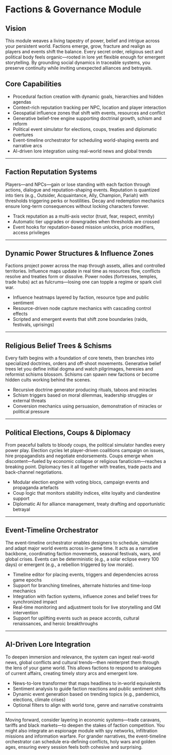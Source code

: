 # Factions & Governance Module

## Vision

This module weaves a living tapestry of power, belief and intrigue across your persistent world. Factions emerge, grow, fracture and realign as players and events shift the balance. Every secret order, religious sect and political body feels organic—rooted in lore yet flexible enough for emergent storytelling. By grounding social dynamics in traceable systems, you preserve continuity while inviting unexpected alliances and betrayals.

## Core Capabilities

* Procedural faction creation with dynamic goals, hierarchies and hidden agendas
* Context-rich reputation tracking per NPC, location and player interaction
* Geospatial influence zones that shift with events, resources and conflict
* Generative belief-tree engine supporting doctrinal growth, schism and reform
* Political event simulator for elections, coups, treaties and diplomatic overtures
* Event-timeline orchestrator for scheduling world-shaping events and narrative arcs
* AI-driven lore integration using real-world news and global trends

---

## Faction Reputation Systems

Players—and NPCs—gain or lose standing with each faction through actions, dialogue and reputation-shaping events. Reputation is quantized into tiers (e.g., Outsider, Acquaintance, Ally, Champion, Pariah) with thresholds triggering perks or hostilities. Decay and redemption mechanics ensure long-term consequences without locking characters forever.

* Track reputation as a multi-axis vector (trust, fear, respect, enmity)
* Automatic tier upgrades or downgrades when thresholds are crossed
* Event hooks for reputation-based mission unlocks, price modifiers, access privileges

---

## Dynamic Power Structures & Influence Zones

Factions project power across the map through assets, allies and controlled territories. Influence maps update in real time as resources flow, conflicts resolve and treaties form or dissolve. Power nodes (fortresses, temples, trade hubs) act as fulcrums—losing one can topple a regime or spark civil war.

* Influence heatmaps layered by faction, resource type and public sentiment
* Resource-driven node capture mechanics with cascading control effects
* Scripted and emergent events that shift zone boundaries (raids, festivals, uprisings)

---

## Religious Belief Trees & Schisms

Every faith begins with a foundation of core tenets, then branches into specialized doctrines, orders and off-shoot movements. Generative belief trees let you define initial dogma and watch pilgrimages, heresies and reformist schisms blossom. Schisms can spawn new factions or become hidden cults working behind the scenes.

* Recursive doctrine generator producing rituals, taboos and miracles
* Schism triggers based on moral dilemmas, leadership struggles or external threats
* Conversion mechanics using persuasion, demonstration of miracles or political pressure

---

## Political Elections, Coups & Diplomacy

From peaceful ballots to bloody coups, the political simulator handles every power play. Election cycles let player-driven coalitions campaign on issues, hire propagandists and negotiate endorsements. Coups emerge when discontent—fueled by economic collapse or religious fanaticism—reaches a breaking point. Diplomacy ties it all together with treaties, trade pacts and back-channel negotiations.

* Modular election engine with voting blocs, campaign events and propaganda artefacts
* Coup logic that monitors stability indices, elite loyalty and clandestine support
* Diplomatic AI for alliance management, treaty drafting and opportunistic betrayal

---

## Event-Timeline Orchestrator

The event-timeline orchestrator enables designers to schedule, simulate and adapt major world events across in-game time. It acts as a narrative backbone, coordinating faction movements, seasonal festivals, wars, and global crises. Events can be deterministic (e.g., a solar eclipse every 100 days) or emergent (e.g., a rebellion triggered by low morale).

* Timeline editor for placing events, triggers and dependencies across game epochs
* Support for branching timelines, alternate histories and time-loop mechanics
* Integration with faction systems, influence zones and belief trees for synchronized impact
* Real-time monitoring and adjustment tools for live storytelling and GM intervention
* Support for uplifting events such as peace accords, cultural renaissances, and heroic breakthroughs

---

## AI-Driven Lore Integration

To deepen immersion and relevance, the system can ingest real-world news, global conflicts and cultural trends—then reinterpret them through the lens of your game world. This allows factions to respond to analogues of current affairs, creating timely story arcs and emergent lore.

* News-to-lore transformer that maps headlines to in-world equivalents
* Sentiment analysis to guide faction reactions and public sentiment shifts
* Dynamic event generation based on trending topics (e.g., pandemics, elections, climate crises)
* Optional filters to align with world tone, genre and narrative constraints

---

Moving forward, consider layering in economic systems—trade caravans, tariffs and black markets—to deepen the stakes of faction competition. You might also integrate an espionage module with spy networks, infiltration missions and information warfare. For grander narratives, the event-timeline orchestrator can schedule era-defining conflicts, holy wars and golden ages, ensuring every session feels both cohesive and surprising.
